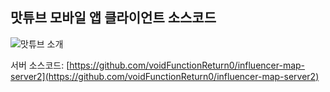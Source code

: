 ## 맛튜브 모바일 앱 클라이언트 소스코드

![맛튜브 소개](https://github.com/user-attachments/assets/c9ca9a16-c24b-4940-a5a1-593c5493e32e)

서버 소스코드: [https://github.com/voidFunctionReturn0/influencer-map-server2](https://github.com/voidFunctionReturn0/influencer-map-server2)
